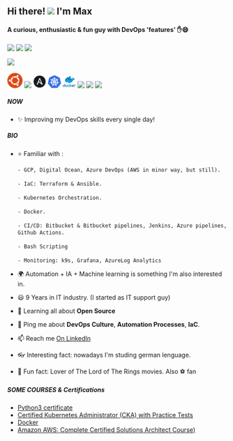
## Hi there! <img src="https://github.com/TheDudeThatCode/TheDudeThatCode/blob/master/Assets/Hi.gif" width="29px">   I'm Max 

#### A curious, enthusiastic & fun guy with DevOps 'features' ✋😄
<code><img height="55" src="https://logodownload.org/wp-content/uploads/2021/06/google-cloud-logo-0.png"></code>
<code><img height="40" src="https://upload.wikimedia.org/wikipedia/commons/f/ff/DigitalOcean_logo.svg"></code>
<code><img height="40" src="https://www.splunk.com/content/dam/splunk-blogs/images/de_de/2022/7/microsoft-azure.png"></code>

<code><img height="40" src="https://miro.medium.com/v2/resize:fit:800/1*Ome-oSxDNx7mQxJFZJ-NJg.png"></code>

<code><img height="35" src="https://raw.githubusercontent.com/github/explore/80688e429a7d4ef2fca1e82350fe8e3517d3494d/topics/ubuntu/ubuntu.png"></code>
<code><img height="35" src="https://avatars.githubusercontent.com/u/28900900?v=4"></code>
<code><img height="30" src="https://raw.githubusercontent.com/github/explore/80688e429a7d4ef2fca1e82350fe8e3517d3494d/topics/ansible/ansible.png"></code>
<code><img height="30" src="https://raw.githubusercontent.com/github/explore/80688e429a7d4ef2fca1e82350fe8e3517d3494d/topics/kubernetes/kubernetes.png"></code>
<code><img height="30" src="https://raw.githubusercontent.com/github/explore/80688e429a7d4ef2fca1e82350fe8e3517d3494d/topics/docker/docker.png"></code>
<code><img height="30" src="https://upload.wikimedia.org/wikipedia/commons/0/0e/Bitbucket-blue-logomark-only.svg"></code>
<code><img height="30" src="https://upload.wikimedia.org/wikipedia/commons/e/e9/Jenkins_logo.svg"></code>
<code><img height="30" src="https://upload.wikimedia.org/wikipedia/commons/3/3f/Git_icon.svg"></code>




##### NOW

- ✨ Improving my DevOps skills every single day!


##### BIO

- ⭐ Familiar with :
  
      - GCP, Digital Ocean, Azure DevOps (AWS in minor way, but still).
  
      - IaC: Terraform & Ansible.
  
      - Kubernetes Orchestration.
  
      - Docker.
  
      - CI/CD: Bitbucket & Bitbucket pipelines, Jenkins, Azure pipelines, Github Actions.
  
      - Bash Scripting
  
      - Monitoring: k9s, Grafana, AzureLog Analytics

      
- 🌍 Automation + IA + Machine learning is something I'm also interested in.
- 😃 9 Years in IT industry. (I started as IT support guy)
- 🌱 Learning all about **Open Source**
- 💬 Ping me about  **DevOps Culture**, **Automation Processes**, **IaC**.
- 📫 Reach me [On LinkedIn](https://www.linkedin.com/in/maximiliano-herrera-devops/)
- 👓 Interesting fact: nowadays I'm studing german lenguage. 
- 🧙 Fun fact: Lover of The Lord of The Rings movies. Also ⚽ fan





##### SOME COURSES & Certifications

- [Python3 certificate](https://www.sololearn.com/Certificate/1073-13318317/pdf/)
- [Certified Kubernetes Administrator (CKA) with Practice Tests](https://www.udemy.com/course/certified-kubernetes-administrator-with-practice-tests/)
- [Docker](https://www.pluralsight.com/courses/play-by-play-docker-java-developers-arun-gupta-michael-hoffman)
- [Amazon AWS: Complete Certified Solutions Architect Course)](https://www.udemy.com/course/amazon-aws-curso-arquitecto-soluciones-certificado-associate/)

